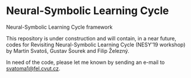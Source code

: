 # Neural-Symbolic Learning Cycle
Neural-Symbolic Learning Cycle framework

This repository is under construction and will contain, in a near future, codes for Revisiting Neural-Symbolic Learning Cycle (NESY'19 workshop) by Martin Svatoš, Gustav Šourek and Filip Železný. 

In need of the code, please let me known by sending an e-mail to svatoma1@fel.cvut.cz.

